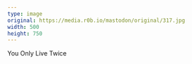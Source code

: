 ```yaml
---
type: image
original: https://media.r0b.io/mastodon/original/317.jpg
width: 500
height: 750
---
```


You Only Live Twice
